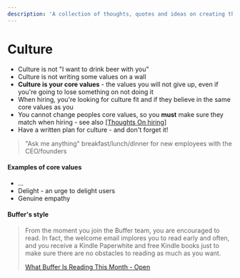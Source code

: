 ```yaml
---
description: 'A collection of thoughts, quotes and ideas on creating the best culture'
---
```


# Culture

* Culture is not "I want to drink beer with you" 
* Culture is not writing some values on a wall
* **Culture is your core values** - the values you will not give up, even if you're going to lose something on not doing it
* When hiring, you're looking for culture fit and if they believe in the same core values as you
* You cannot change peoples core values, so you **must** make sure they match when hiring - see also [\[Thoughts On hiring\]](Thoughts%20on%20hiring.md)
* Have a written plan for culture - and don't forget it!

> "Ask me anything" breakfast/lunch/dinner for new employees with the CEO/founders

#### Examples of core values

* ...
* Delight - an urge to delight users
* Genuine empathy

#### Buffer's style

> From the moment you join the Buffer team, you are encouraged to read. In fact, the welcome email implores you to read early and often, and you receive a Kindle Paperwhite and free Kindle books just to make sure there are no obstacles to reading as much as you want.
>
> [What Buffer Is Reading This Month - Open](https://open.buffer.com/buffer-book-reading/)



